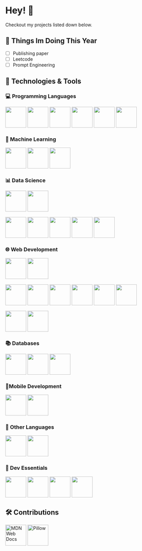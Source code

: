 # Hey! 👋

Checkout my projects listed down below.

## 📝 Things Im Doing This Year

- [ ] Publishing paper
- [ ] Leetcode
- [ ] Prompt Engineering

## 🧰 Technologies & Tools

### 💻 Programming Languages

<img src="https://cdn.jsdelivr.net/gh/devicons/devicon/icons/python/python-original.svg" width="65px"/> <img src="https://cdn.jsdelivr.net/gh/devicons/devicon/icons/javascript/javascript-original.svg" width="65px" />
<img src="https://cdn.jsdelivr.net/gh/devicons/devicon/icons/typescript/typescript-original.svg" width="65px"/> 
<img src="https://cdn.jsdelivr.net/gh/devicons/devicon/icons/cplusplus/cplusplus-original.svg" width="65px"/>
<img src="https://cdn.jsdelivr.net/gh/devicons/devicon/icons/c/c-original.svg" width="65px"/>
<img src="https://cdn.jsdelivr.net/gh/devicons/devicon/icons/haskell/haskell-original.svg" width="65px"/>

### 🤖 Machine Learning

<img src="https://cdn.jsdelivr.net/gh/devicons/devicon/icons/pytorch/pytorch-original.svg" height="65px"/> <img src="https://huggingface.co/front/assets/huggingface_logo-noborder.svg" height="65px"/> <img src="https://upload.wikimedia.org/wikipedia/commons/thumb/0/05/Scikit_learn_logo_small.svg/2560px-Scikit_learn_logo_small.svg.png" height="65px"/> 

### 📊 Data Science

<img src="https://cdn.jsdelivr.net/gh/devicons/devicon@latest/icons/apachespark/apachespark-original-wordmark.svg" width="65px"/> <img src="https://cdn.jsdelivr.net/gh/devicons/devicon@latest/icons/hadoop/hadoop-original.svg" width="65px"/> 


<img src="https://cdn.jsdelivr.net/gh/devicons/devicon/icons/jupyter/jupyter-original.svg" width="65px"/> <img src="https://cdn.jsdelivr.net/gh/devicons/devicon@latest/icons/pandas/pandas-original-wordmark.svg" width="65px"/> <img src="https://cdn.jsdelivr.net/gh/devicons/devicon/icons/numpy/numpy-original.svg" width="65px"/> <img src="https://upload.wikimedia.org/wikipedia/commons/thumb/0/01/Created_with_Matplotlib-logo.svg/2048px-Created_with_Matplotlib-logo.svg.png" width="65px"> <img src="https://user-images.githubusercontent.com/315810/92161415-9e357100-edfe-11ea-917d-f9e33fd60741.png" width="65px"> 

### 🌐 Web Development
<img src="https://cdn.jsdelivr.net/gh/devicons/devicon@latest/icons/nodejs/nodejs-original-wordmark.svg" width="65px"/> <img src="https://cdn.jsdelivr.net/gh/devicons/devicon/icons/express/express-original.svg" width="65px" />

<img src="https://cdn.jsdelivr.net/gh/devicons/devicon/icons/react/react-original.svg" width="65px"/> <img src="https://cdn.jsdelivr.net/gh/devicons/devicon/icons/redux/redux-original.svg" width="65px"/> <img src="https://cdn.jsdelivr.net/gh/devicons/devicon/icons/html5/html5-original.svg" width="65px"/> <img src="https://cdn.jsdelivr.net/gh/devicons/devicon/icons/css3/css3-original.svg" width="65px"/> <img src="https://cdn.jsdelivr.net/gh/devicons/devicon/icons/bootstrap/bootstrap-original.svg" width="65px"/> <img src="https://cdn.jsdelivr.net/gh/devicons/devicon/icons/materialui/materialui-original.svg" width="65px"/>

<img src="https://cdn.jsdelivr.net/gh/devicons/devicon/icons/hugo/hugo-original.svg" width="65px"/> <img src="https://cdn.jsdelivr.net/gh/devicons/devicon/icons/firebase/firebase-plain.svg" width="65px"/>

### 📚 Databases

<img src="https://cdn.jsdelivr.net/gh/devicons/devicon/icons/mysql/mysql-original.svg" width="65px"/> <img src="https://cdn.jsdelivr.net/gh/devicons/devicon/icons/mongodb/mongodb-original.svg" width="65px"/> <img src="https://cdn.jsdelivr.net/gh/devicons/devicon/icons/sqlite/sqlite-original.svg" width="65px" />

### 📱Mobile Development

<img src="https://cdn.jsdelivr.net/gh/devicons/devicon/icons/dart/dart-original.svg" width="65px"/> <img src="https://cdn.jsdelivr.net/gh/devicons/devicon/icons/flutter/flutter-original.svg" width="65px" />

### 📜 Other Languages

<img src="https://cdn.jsdelivr.net/gh/devicons/devicon/icons/solidity/solidity-original.svg" width="65px" fill="white"/>  <img src="https://cdn.jsdelivr.net/gh/devicons/devicon/icons/matlab/matlab-original.svg" width="65px"/> 

### 🔨 Dev Essentials

<img src="https://cdn.jsdelivr.net/gh/devicons/devicon/icons/vscode/vscode-original.svg" width="65px"/> <img src="https://cdn.jsdelivr.net/gh/devicons/devicon/icons/git/git-original.svg" width="65px"/> <img src="https://cdn.jsdelivr.net/gh/devicons/devicon/icons/github/github-original.svg" width="65px"/> <img src="https://cdn.jsdelivr.net/gh/devicons/devicon/icons/markdown/markdown-original.svg" width="65px" />

## 🛠️ Contributions

<a href="https://github.com/mdn" ><img src="https://avatars.githubusercontent.com/u/7565578?s=200&v=4" width="65px" alt="MDN Web Docs"/></a> <a href="https://github.com/python-pillow/Pillow"><img src="https://raw.githubusercontent.com/python-pillow/pillow-logo/main/pillow-logo-248x250.png" width="65px" alt="Pillow"></a>
